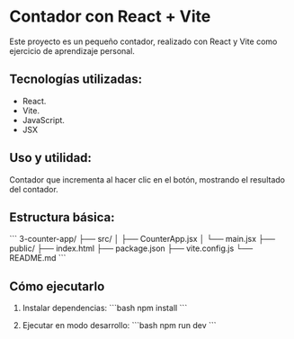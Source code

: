 # Contador con React + Vite

Este proyecto es un pequeño contador, realizado con React y Vite como ejercicio de aprendizaje personal.


## Tecnologías utilizadas:

- React.
- Vite.
- JavaScript.
- JSX



## Uso y utilidad:
Contador que incrementa al hacer clic en el botón, mostrando el resultado del contador.



## Estructura básica:

\`\`\`
3-counter-app/
├── src/
│   ├── CounterApp.jsx
│   └── main.jsx
├── public/
├── index.html
├── package.json
├── vite.config.js
└── README.md
\`\`\`



## Cómo ejecutarlo

1. Instalar dependencias:
\`\`\`bash
npm install
\`\`\`

2. Ejecutar en modo desarrollo:
\`\`\`bash
npm run dev
\`\`\`
